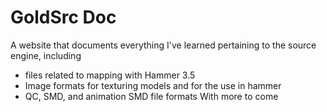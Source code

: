 # GoldSrc Doc
A website that documents everything I've learned pertaining to the source engine, including 
- files related to mapping with Hammer 3.5
- Image formats for texturing models and for the use in hammer
- QC, SMD, and animation SMD file formats
With more to come
